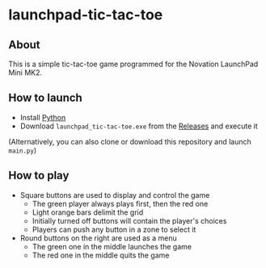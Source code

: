 # launchpad-tic-tac-toe

## About

This is a simple tic-tac-toe game programmed for the Novation LaunchPad Mini MK2.

## How to launch

- Install [Python](https://www.python.org/downloads/)
- Download `launchpad_tic-tac-toe.exe` from the [Releases](https://github.com/maelchiotti/launchpad-tic-tac-toe/releases/tag/Executable) and execute it

(Alternatively, you can also clone or download this repository and launch `main.py`)

## How to play

- Square buttons are used to display and control the game
  - The green player always plays first, then the red one
  - Light orange bars delimit the grid
  - Initially turned off buttons will contain the player's choices
  - Players can push any button in a zone to select it
- Round buttons on the right are used as a menu
  - The green one in the middle launches the game
  - The red one in the middle quits the game
